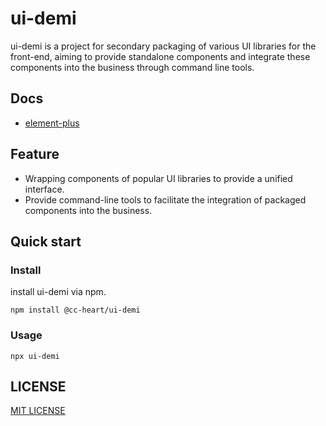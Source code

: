 # ui-demi

ui-demi is a project for secondary packaging of various UI libraries for the front-end, aiming to provide standalone components and integrate these components into the business through command line tools.

## Docs

- [element-plus](https://cc-hearts.github.io/ui-demi/element-plus)

## Feature

- Wrapping components of popular UI libraries to provide a unified interface.
- Provide command-line tools to facilitate the integration of packaged components into the business.

## Quick start

### Install

install ui-demi via npm.

```shell
npm install @cc-heart/ui-demi
```

### Usage

```shell
npx ui-demi
```

## LICENSE

[MIT LICENSE](./LICENSE)
